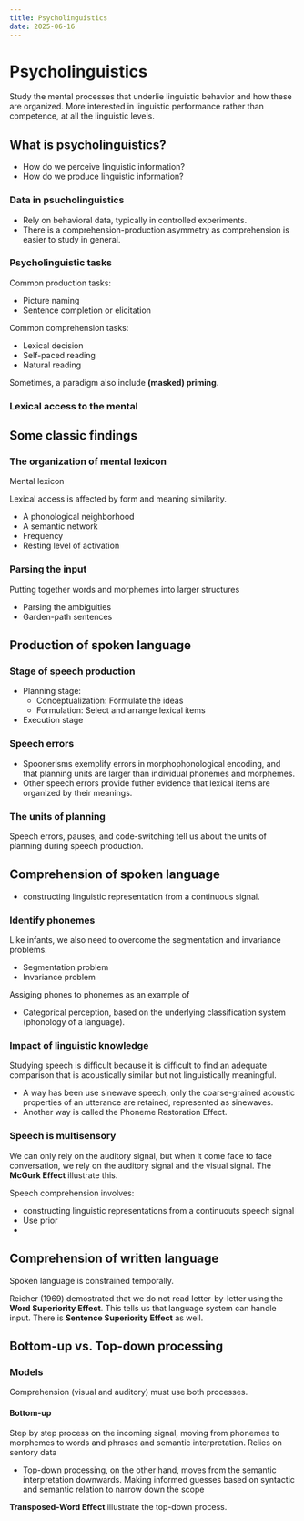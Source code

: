 ```yaml
---
title: Psycholinguistics
date: 2025-06-16
---
```


# Psycholinguistics
Study the mental processes that underlie linguistic behavior and how these are organized. More interested in linguistic performance rather than competence, at all the linguistic levels.


## What is psycholinguistics?
- How do we perceive linguistic information?
- How do we produce linguistic information?

### Data in psucholinguistics
- Rely on behavioral data, typically in controlled experiments.
- There is a comprehension-production asymmetry as comprehension is easier to study in general.

### Psycholinguistic tasks
Common production tasks:
- Picture naming
- Sentence completion or elicitation

Common comprehension tasks:
- Lexical decision
- Self-paced reading
- Natural reading

Sometimes, a paradigm also include **(masked) priming**.

### Lexical access to the mental

## Some classic findings

### The organization of mental lexicon
Mental lexicon

Lexical access is affected by form and meaning similarity.
- A phonological neighborhood
- A semantic network
- Frequency
- Resting level of activation

### Parsing the input
Putting together words and morphemes into larger structures
- Parsing the ambiguities
- Garden-path sentences

## Production of spoken language

### Stage of speech production
- Planning stage:
  - Conceptualization: Formulate the ideas
  - Formulation: Select and arrange lexical items
- Execution stage

### Speech errors
- Spoonerisms exemplify errors in morphophonological encoding, and that planning units are larger than individual phonemes and morphemes.
- Other speech errors provide futher evidence that lexical items are organized by their meanings.

### The units of planning
Speech errors, pauses, and code-switching tell us about the units of planning during speech production. 

## Comprehension of spoken language
- constructing linguistic representation from a continuous signal.

### Identify phonemes
Like infants, we also need to overcome the segmentation and invariance problems.
- Segmentation problem
- Invariance problem

Assiging phones to phonemes as an example of
- Categorical perception, based on the underlying classification system (phonology of a language).

### Impact of linguistic knowledge
Studying speech is difficult because it is difficult to find an adequate comparison that is acoustically similar but not linguistically meaningful.
- A way has been use sinewave speech, only the coarse-grained acoustic properties of an utterance are retained, represented as sinewaves.
- Another way is called the Phoneme Restoration Effect.

### Speech is multisensory
We can only rely on the auditory signal, but when it come face to face conversation, we rely on the auditory signal and the visual signal. The **McGurk Effect** illustrate this.

Speech comprehension involves:
- constructing linguistic representations from a continuouts speech signal
- Use prior
- 

## Comprehension of written language
Spoken language is constrained temporally.

Reicher (1969) demostrated that we do not read letter-by-letter using the **Word Superiority Effect**. This tells us that language system can handle input. There is **Sentence Superiority Effect** as well.

## Bottom-up vs. Top-down processing

### Models
Comprehension (visual and auditory) must use both processes.

#### Bottom-up
Step by step process on the incoming signal, moving from phonemes to morphemes to words and phrases and semantic interpretation. Relies on sentory data
- Top-down processing, on the other hand, moves from the semantic interpretation downwards. Making informed guesses based on syntactic and semantic relation to narrow down the scope

**Transposed-Word Effect** illustrate the top-down process.